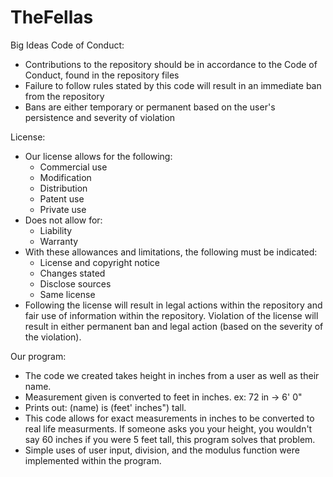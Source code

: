 # TheFellas
Big Ideas
Code of Conduct:
- Contributions to the repository should be in accordance to the Code of Conduct, found in the repository files
- Failure to follow rules stated by this code will result in an immediate ban from the repository
- Bans are either temporary or permanent based on the user's persistence and severity of violation 

License:
- Our license allows for the following:
  - Commercial use
  - Modification
  - Distribution
  - Patent use
  - Private use
- Does not allow for:
  - Liability
  - Warranty
- With these allowances and limitations, the following must be indicated:
  - License and copyright notice
  - Changes stated
  - Disclose sources
  - Same license
- Following the license will result in legal actions within the repository and fair use of information within the repository. Violation of the license will result in either permanent ban and legal action (based on the severity of the violation).

Our program:
- The code we created takes height in inches from a user as well as their name.
- Measurement given is converted to feet in inches. ex: 72 in -> 6' 0"
- Prints out: (name) is (feet' inches") tall.
- This code allows for exact measurements in inches to be converted to real life measurments. If someone asks you your height, you wouldn't say 60 inches if you were 5 feet tall, this program solves that problem. 
- Simple uses of user input, division, and the modulus function were implemented within the program.
